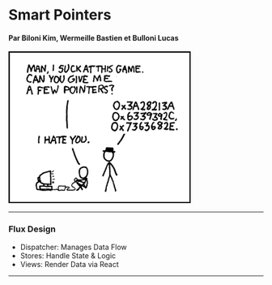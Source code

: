 # Smart Pointers

#### Par Biloni Kim, Wermeille Bastien et Bulloni Lucas

![Pointeurs](pictures/pointers.png)

---

### Flux Design

- Dispatcher: Manages Data Flow
- Stores: Handle State & Logic
- Views: Render Data via React

---
